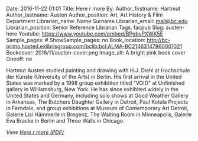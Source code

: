 Date: 2016-11-22 01:01
Title: Here r more
By:
Author_firstname: Hartmut 
Author_lastname: Austen
Author_position: Art, Art History & Film Department
Librarian_name: Name Surname
Librarian_email: mail@bc.edu
Librarian_position: Senior Reference Librarian
Tags: facpub
Slug: austen-here
Youtube: https://www.youtube.com/embed/BPgbvPXWK5E
Sample_pages: #
ShowSample_pages: no
Book_location: http://bc-primo.hosted.exlibrisgroup.com/bclib:bcl:ALMA-BC21463147960001021
Bookcover: 2016/11/austen-cover.png
Image_alt: A bright pink book cover
Oneoff: no

Hartmut Austen studied painting and drawing with H.J. Diehl at Hochschule der K&uuml;nste (University of the Arts) in Berlin. His first arrival in the United States was marked by a 1998 group exhibition titled "VOID" at Unfinished gallery in Williamsburg, New York. He has since exhibited widely in the United States and Germany, including solo shows at Good Weather Gallery in Arkansas, The Butchers Daughter Gallery in Detroit, Paul Kotula Projects in Ferndale, and group exhibitions at Museum of Contemporary Art Detroit, Galerie Lisi H&auml;mmerle in Bregenz, The Waiting Room in Minneapolis, Galerie Eva Bracke in Berlin and Three Walls in Chicago.

<em>View <a href="http://library.bc.edu/theme/img/facpub/2016/11/austen-here-r-more.pdf">Here r more (PDF)</a> </em>